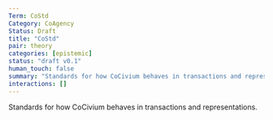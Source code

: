 ```yaml
---
Term: CoStd
Category: CoAgency
Status: Draft
title: "CoStd"
pair: theory
categories: [epistemic]
status: "draft v0.1"
human_touch: false
summary: "Standards for how CoCivium behaves in transactions and representations."
interactions: []
---
```

Standards for how CoCivium behaves in transactions and representations.

